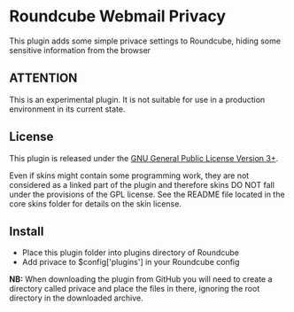 Roundcube Webmail Privacy
=========================
This plugin adds some simple privace settings to Roundcube, hiding some
sensitive information from the browser

ATTENTION
---------
This is an experimental plugin. It is not suitable for use in a production
environment in its current state.

License
-------
This plugin is released under the [GNU General Public License Version 3+][gpl].

Even if skins might contain some programming work, they are not considered
as a linked part of the plugin and therefore skins DO NOT fall under the
provisions of the GPL license. See the README file located in the core skins
folder for details on the skin license.

Install
-------
* Place this plugin folder into plugins directory of Roundcube
* Add privace to $config['plugins'] in your Roundcube config

**NB:** When downloading the plugin from GitHub you will need to create a
directory called privace and place the files in there, ignoring the root
directory in the downloaded archive.

[gpl]: http://www.gnu.org/licenses/gpl.html